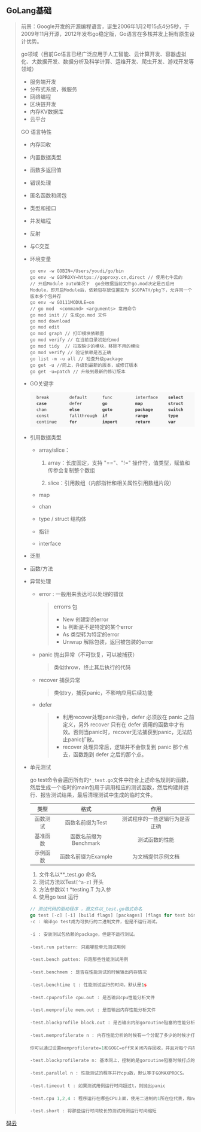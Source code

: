 ## GoLang基础

> 前景：Google开发的开源编程语言，诞生2006年1月2号15点4分5秒，于2009年11月开源，2012年发布go稳定版，Go语言在多核并发上拥有原生设计优势。
>
> go领域（目前Go语言已经⼴泛应用于人工智能、云计算开发、容器虚拟化、⼤数据开发、数据分析及科学计算、运维开发、爬虫开发、游戏开发等领域）
>
> - 服务端开发
> - 分布式系统，微服务
> - 网络编程
> - 区块链开发
> - 内存KV数据库
> - 云平台
>
> GO 语言特性
>
> - 内存回收
>
> - 内置数据类型
>
> - 函数多返回值
>
> - 错误处理
>
> - 匿名函数和闭包
>
> - 类型和接口
>
> - 并发编程
>
> - 反射
>
> - 与C交互
>
> - 环境变量
>
>   ~~~golang
>   go env -w GOBIN=/Users/youdi/go/bin
>   go env -w GOPROXY=https://goproxy.cn,direct // 使用七牛云的
>   // 开启Module auto情况下  go会根据当前文件go.mod决定是否启用Module，即开启Module后，依赖包存放位置变为 $GOPATH/pkg下，允许同一个版本多个包并存
>   go env -w GO111MODULE=on
>   // go mod  <command> <arguments> 常用命令
>   go mod init // 生成go.mod 文件
>   go mod download
>   go mod edit
>   go mod graph // 打印模块依赖图
>   go mod verify // 在当前目录初始化mod
>   go mod tidy  // 拉取缺少的模块，移除不用的模块
>   go mod verify // 验证依赖是否正确
>   go list -m -u all // 检查升级package
>   go get -u //同上，升级到最新的版本，或修订版本
>   go get -u=patch // 升级到最新的修订版本
>   ~~~
>
> - GO关键字
>
>   ![image-20220416170942371](assets/image-20220416170942371.png)
>
> - 引用数据类型
>
>   - array/slice：
>
>     1. array：长度固定，支持 "=="、"!=" 操作符，值类型，赋值和传参会复制整个数组
>
>     2. slice：引用数组（内部指针和相关属性引用数组片段）
>
>        
>
>   - map
>
>   - chan
>
>   - type / struct 结构体
>
>   - 指针
>
>   - interface
>
> - 泛型
>
> - 函数/方法
>
> - 异常处理
>
>   - error : 一般用来表达可以处理的错误
>
>     > errorrs 包
>     >
>     > - New 创建新的error
>     > - Is 判断是不是特定的某个error
>     > - As 类型转为特定的error
>     > - Unwrap 解除包装，返回被包装的error
>
>   - panic 抛出异常（不可恢复，可以被捕获）
>
>     > 类似throw，终止其后执行的代码
>
>   - recover 捕获异常
>
>     > 类似try，捕获panic，不影响应用后续功能
>
>   - defer
>
>     > - 利用recover处理panic指令，defer 必须放在 panic 之前定义，另外 recover 只有在 defer 调用的函数中才有效。否则当panic时，recover无法捕获到panic，无法防止panic扩散。
>     > - recover 处理异常后，逻辑并不会恢复到 panic 那个点去，函数跑到 defer 之后的那个点。
>
> - 单元测试
>
>   go test命令会遍历所有的`*_test.go`文件中符合上述命名规则的函数，然后生成一个临时的main包用于调用相应的测试函数，然后构建并运行、报告测试结果，最后清理测试中生成的临时文件。
>
>   |   类型   |         格式          |              作用              |
>   | :------: | :-------------------: | :----------------------------: |
>   | 函数测试 |   函数名前缀为Test    | 测试程序的一些逻辑行为是否正确 |
>   | 基准函数 | 函数名前缀为Benchmark |         测试函数的性能         |
>   | 示例函数 |  函数名前缀为Example  |       为文档提供示例文档       |
>
>   1. 文件名以**_test.go 命名
>   2. 测试方法以Test`[^a-z]` 开头
>   3. 方法参数以 t *testing.T 为入参
>   4. 使用go test 运行
>
>   ~~~go
>   // 测试代码的驱动程序 ，源文件以_test.go格式命名
>   go test [-c] [-i] [build flags] [packages] [flags for test binary]
>   -c : 编译go test成为可执行的二进制文件，但是不运行测试。
>   
>   -i : 安装测试包依赖的package，但是不运行测试。
>   
>   -test.run pattern: 只跑哪些单元测试用例
>   
>   -test.bench patten: 只跑那些性能测试用例
>   
>   -test.benchmem : 是否在性能测试的时候输出内存情况
>   
>   -test.benchtime t : 性能测试运行的时间，默认是1s
>   
>   -test.cpuprofile cpu.out : 是否输出cpu性能分析文件
>   
>   -test.memprofile mem.out : 是否输出内存性能分析文件
>   
>   -test.blockprofile block.out : 是否输出内部goroutine阻塞的性能分析文件
>   
>   -test.memprofilerate n : 内存性能分析的时候有一个分配了多少的时候才打点记录的问题。这个参数就是设置打点的内存分配间隔，也就是profile中一个sample代表的内存大小。默认是设置为512 * 1024的。如果你将它设置为1，则每分配一个内存块就会在profile中有个打点，那么生成的profile的sample就会非常多。如果你设置为0，那就是不做打点了。
>   
>   你可以通过设置memprofilerate=1和GOGC=off来关闭内存回收，并且对每个内存块的分配进行观察。
>   
>   -test.blockprofilerate n: 基本同上，控制的是goroutine阻塞时候打点的纳秒数。默认不设置就相当于-test.blockprofilerate=1，每一纳秒都打点记录一下
>   
>   -test.parallel n : 性能测试的程序并行cpu数，默认等于GOMAXPROCS。
>   
>   -test.timeout t : 如果测试用例运行时间超过t，则抛出panic
>   
>   -test.cpu 1,2,4 : 程序运行在哪些CPU上面，使用二进制的1所在位代表，和nginx的nginx_worker_cpu_affinity是一个道理
>   
>   -test.short : 将那些运行时间较长的测试用例运行时间缩短
>   ~~~
>

<a href="https://gitee.com/miaomiaole/quickgolang.git">码云</a>


